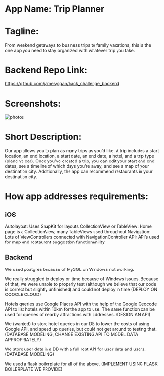 # App Name: Trip Planner

# Tagline:
From weekend getaways to business trips to family vacations, this is the one app you need to stay organized with whatever trip you take.

# Backend Repo Link:
https://github.com/jamesylgan/hack_challenge_backend

# Screenshots:

![photos](https://user-images.githubusercontent.com/8934469/39669824-10fa992e-50c5-11e8-8508-f130a66e1156.png)

# Short Description:
Our app allows you to plan as many trips as you’d like. A trip includes a start location, an end location, a start date, an end date, a hotel, and a trip type (plane vs car). Once you’ve created a trip, you can edit your start and end dates, see a timeline of which days you’re away, and see a map of your destination city. Additionally, the app can recommend restaurants in your destination city. 

# How app addresses requirements:
## iOS
Autolayout: Uses SnapKit for layouts
CollectionView or TableView: Home page is a CollectionView, many TableViews used throughout
Navigation: Lots of ViewControllers connected with NavigationController
API: API’s used for map and restaurant suggestion functionanility

## Backend
We used postgres because of MySQL on Windows not working.

We really struggled to deploy on time because of Windows issues. Because of that, we were unable to properly test (although we believe that our code is correct but slightly unfinished) and could not deploy in time (DEPLOY ON GOOGLE CLOUD)

Hotels queries use Google Places API with the help of the Google Geocode API to list hotels within 10km for the app to use. The same function can be used for queries of nearby attractions with addresses. (DESIGN AN API)

We (wanted) to store hotel queries in our DB to lower the costs of using Google API, and speed up queries, but could not get around to testing that. (DATABASE MODELING, CHANGE EXISTING API TO MODEL DATA APPROPRIATELY)

We store user data in a DB with a full rest API for user data and users. (DATABASE MODELING)

We used a flask boilerplate for all of the above. (IMPLEMENT USING FLASK BOILERPLATE WE PROVIDE)

